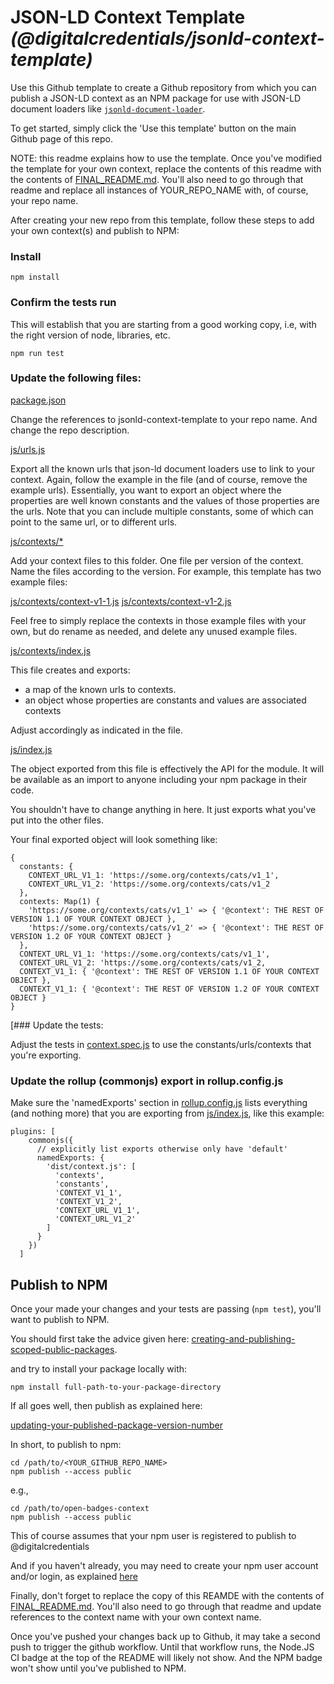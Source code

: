 # JSON-LD Context Template _(@digitalcredentials/jsonld-context-template)_

Use this Github template to create a Github repository from which you can publish a JSON-LD context as an NPM package for use with JSON-LD document loaders like [`jsonld-document-loader`](https://github.com/digitalbazaar/jsonld-document-loader).

To get started, simply click the 'Use this template' button on the main Github page of this repo.

NOTE:  this readme explains how to use the template.  Once you've modified the template for your own context, replace the contents of this readme with the contents of [FINAL_README.md](./FINAL_README.md).  You'll also need to go through that readme and replace all instances of YOUR_REPO_NAME with, of course, your repo name.

After creating your new repo from this template, follow these steps to add your own context(s) and publish to NPM:

### Install 

```npm install```

### Confirm the tests run

This will establish that you are starting from a good working copy, i.e, with the right version of node, libraries, etc.

```npm run test```

### Update the following files:

[package.json](package.json)

Change the references to jsonld-context-template to your repo name.  And change the repo description.

[js/urls.js](js/urls.js) 

Export all the known urls that json-ld document loaders use to link to your context. Again, follow the example in the file (and of course, remove the example urls).  Essentially, you want to export an object where the properties are well known constants and the values of those properties are the urls.  Note that you can include multiple constants, some of which can point to the same url, or to different urls.

[js/contexts/*](js/contexts)

Add your context files to this folder. One file per version of the context. Name the files according to the version.  For example, this template has two example files:

[js/contexts/context-v1-1.js](js/contexts/context-v1-1.js)
[js/contexts/context-v1-2.js](js/contexts/context-v1-2.js)

Feel free to simply replace the contexts in those example files with your own, but do rename as needed, and delete any unused example files.

[js/contexts/index.js](js/contexts/index.js)

This file creates and exports:

- a map of the known urls to contexts.
- an object whose properties are constants and values are associated contexts

Adjust accordingly as indicated in the file.

[js/index.js](js/index.js)

The object exported from this file is effectively the API for the module. It will be available as an import to anyone including your npm package in their code.

You shouldn't have to change anything in here.  It just exports what you've put into the other files.

Your final exported object will look something like:

```
{
  constants: { 
    CONTEXT_URL_V1_1: 'https://some.org/contexts/cats/v1_1',
    CONTEXT_URL_V1_2: 'https://some.org/contexts/cats/v1_2 
  },
  contexts: Map(1) {
    'https://some.org/contexts/cats/v1_1' => { '@context': THE REST OF VERSION 1.1 OF YOUR CONTEXT OBJECT },
    'https://some.org/contexts/cats/v1_2' => { '@context': THE REST OF VERSION 1.2 OF YOUR CONTEXT OBJECT }
  },
  CONTEXT_URL_V1_1: 'https://some.org/contexts/cats/v1_1',
  CONTEXT_URL_V1_2: 'https://some.org/contexts/cats/v1_2,
  CONTEXT_V1_1: { '@context': THE REST OF VERSION 1.1 OF YOUR CONTEXT OBJECT },
  CONTEXT_V1_1: { '@context': THE REST OF VERSION 1.2 OF YOUR CONTEXT OBJECT }
}
```

[### Update the tests:

Adjust the tests in [context.spec.js](context.spec.js) to use the constants/urls/contexts that you're exporting.

### Update the rollup (commonjs) export in rollup.config.js

Make sure the 'namedExports' section in [rollup.config.js](rollup.config.js) lists everything (and nothing more) that you are exporting from [js/index.js](js/index.js), like this example:

```
plugins: [
    commonjs({
      // explicitly list exports otherwise only have 'default'
      namedExports: {
        'dist/context.js': [
          'contexts', 
          'constants', 
          'CONTEXT_V1_1', 
          'CONTEXT_V1_2', 
          'CONTEXT_URL_V1_1', 
          'CONTEXT_URL_V1_2'
        ]
      }
    })
  ]
```

## Publish to NPM

Once your made your changes and your tests are passing (`npm test`), you'll want to publish to NPM.

You should first take the advice given here: [creating-and-publishing-scoped-public-packages](https://docs.npmjs.com/creating-and-publishing-scoped-public-packages).

and try to install your package locally with:

```npm install full-path-to-your-package-directory```

If all goes well, then publish as explained here:

[updating-your-published-package-version-number](https://docs.npmjs.com/updating-your-published-package-version-number)

In short, to publish to npm:

```
cd /path/to/<YOUR_GITHUB_REPO_NAME>
npm publish --access public
```

e.g.,

```
cd /path/to/open-badges-context
npm publish --access public
```

This of course assumes that your npm user is registered to publish to @digitalcredentials

And if you haven't already, you may need to create your npm user account and/or login, as explained [here](https://docs.npmjs.com/creating-a-new-npm-user-account)

Finally, don't forget to replace the copy of this REAMDE with the contents of [FINAL_README.md](./FINAL_README.md).  You'll also need to go through that readme and update references to the context name with your own context name.

Once you've pushed your changes back up to Github, it may take a second push to trigger the github workflow.  Until that workflow runs, the Node.JS CI badge at the top of the README will likely not show.  And the NPM badge won't show until you've published to NPM.